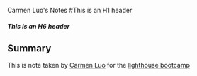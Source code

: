Carmen Luo's Notes
#This is an H1 header
##### This is an H6 header
## Summary
This is note taken by [Carmen Luo](https://github.com/carmenluo) for the [lighthouse bootcamp](https://www.lighthouselabs.ca/)